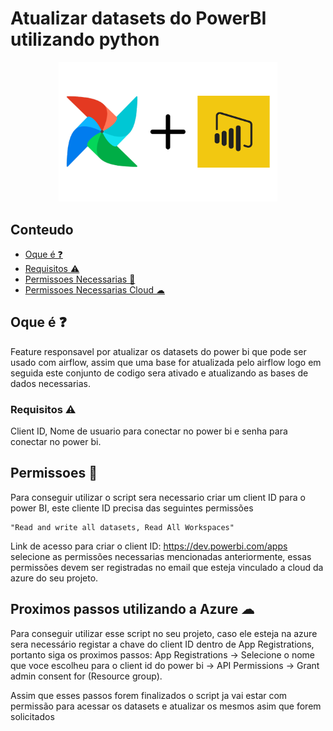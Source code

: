 # Atualizar datasets do PowerBI utilizando python

<p align="center">
  <img src="/src/airflow+power_bi.png" width="350" title="Airflow com power bi" alt="airflow">
</p>

## Conteudo

- [Oque é ❓](#getting_started)
- [Requisitos ⚠ ](#requisitos)
- [Permissoes Necessarias 🔐](#Permissoes_Necessarias)
- [Permissoes Necessarias Cloud ☁](#Azure)


## Oque é ❓<a name = "getting_started"></a>

Feature responsavel por atualizar os datasets do power bi que pode ser usado com airflow, assim que uma base for atualizada pelo airflow logo em seguida este conjunto de codigo sera ativado e atualizando as bases de dados necessarias.

### Requisitos ⚠<a name = "requisitos"></a>

Client ID, Nome de usuario para conectar no power bi e senha para conectar no power bi.

## Permissoes 🔐<a name = "Permissoes_Necessarias"></a>

Para conseguir utilizar o script sera necessario criar um client ID para o power BI, este cliente ID 
precisa das seguintes permissões 
```
"Read and write all datasets, Read All Workspaces"
```
Link de acesso para criar o client ID: https://dev.powerbi.com/apps selecione as permissões necessarias mencionadas anteriormente, essas permissões devem ser registradas no email que esteja vinculado a cloud da azure do seu projeto.

## Proximos passos utilizando a Azure ☁ <a name = "Azure"></a>

Para conseguir utilizar esse script no seu projeto, caso ele esteja na azure sera necessário registar a chave do client ID dentro 
de App Registrations, portanto siga os proximos passos: App Registrations -> Selecione o nome que voce escolheu para o client id do power bi -> API Permissions -> Grant admin consent for (Resource group).  

Assim que esses passos forem finalizados o script ja vai estar com permissão para acessar os datasets e atualizar os mesmos asim que forem solicitados 